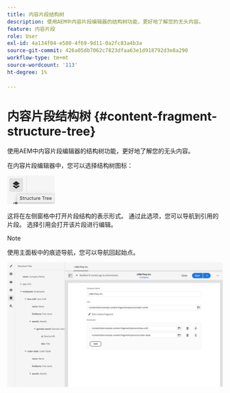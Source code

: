 ```yaml
---
title: 内容片段结构树
description: 使用AEM中内容片段编辑器的结构树功能，更好地了解您的无头内容。
feature: 内容片段
role: User
exl-id: 4a134f04-e580-4f69-9d11-0a2fc83a4b3a
source-git-commit: 426a05db7062c7823dfaa63e1d918792d3e8a290
workflow-type: tm+mt
source-wordcount: '113'
ht-degree: 1%

---
```


# 内容片段结构树 {#content-fragment-structure-tree}

使用AEM中内容片段编辑器的结构树功能，更好地了解您的无头内容。

在内容片段编辑器中，您可以选择结构树图标：

![内容片段结构树](assets/cfm-structuretree-01.png)

这将在左侧窗格中打开片段结构的表示形式。 通过此选项，您可以导航到引用的片段。 选择引用会打开该片段进行编辑。

>[!NOTE]
>
>使用主面板中的痕迹导航，您可以导航回起始点。

![内容片段结构树](assets/cfm-structuretree-02.png)

